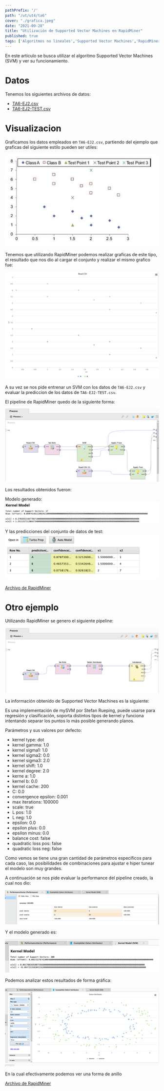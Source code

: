 ```yaml
---
pathPrefix: '/'
path: "/ut/ut4/ta6"
cover: "./grafica.jpeg"
date: "2021-09-28"
title: "Utilización de Supported Vector Machines en RapidMiner"
published: true
tags: ['Algoritmos no lineales','Supported Vector Machines','RapidMiner']
---
```


En este articulo se busca utilizar el algoritmo Supported Vector Machines (SVM) y ver su funcionamiento.

# Datos

Tenemos los siguientes archivos de datos:
- [TA6-EJ2.csv](https://github.com/JuanFKurucz/ia-portfolio/blob/main/content/posts/ut/ut4/ta/ta6/TA6-EJ2.csv)
- [TA6-EJ2-TEST.csv](https://github.com/JuanFKurucz/ia-portfolio/blob/main/content/posts/ut/ut4/ta/ta6/TA6-EJ2-TEST.csv)

# Visualizacion

Graficamos los datos empleados en `TA6-EJ2.csv`, partiendo del ejemplo que graficas del siguiente estilo pueden ser utiles:

![grafica-ejemplo](https://github.com/JuanFKurucz/ia-portfolio/blob/main/content/posts/ut/ut4/ta/ta6/grafica_ejemplo.png?raw=true)

Tenemos que utilizando RapidMiner podemos realizar graficas de este tipo, el resultado que nos dio al cargar el conjunto y realizar el mismo grafico fue:

![grafica](https://github.com/JuanFKurucz/ia-portfolio/blob/main/content/posts/ut/ut4/ta/ta6/grafica.jpeg?raw=true)

A su vez se nos pide entrenar un SVM con los datos de `TA6-EJ2.csv` y evaluar la prediccion de los datos de `TA6-EJ2-TEST.csv`.

El pipeline de RapidMiner quedo de la siguiente forma:

![rapidminer](https://github.com/JuanFKurucz/ia-portfolio/blob/main/content/posts/ut/ut4/ta/ta6/rapidminer.png?raw=true)

Los resultados obtenidos fueron:

Modelo generado:
![modelo](https://github.com/JuanFKurucz/ia-portfolio/blob/main/content/posts/ut/ut4/ta/ta6/model.png?raw=true)

Y las predicciones del conjunto de datos de test:
![test](https://github.com/JuanFKurucz/ia-portfolio/blob/main/content/posts/ut/ut4/ta/ta6/result_test.png?raw=true)

[Archivo de RapidMiner](https://github.com/JuanFKurucz/ia-portfolio/blob/main/content/posts/ut/ut4/ta/ta6/ut4-ta6-ej2.rmp)


# Otro ejemplo

Utilizando RapidMiner se genero el siguiente pipeline:

![rapidminer](https://github.com/JuanFKurucz/ia-portfolio/blob/main/content/posts/ut/ut4/ta/ta6/2_rapidminer.png?raw=true)

La información obtenido de Supported Vector Machines es la siguiente:

Es una implementación de mySVM por Stefan Rueping, puede usarse para regresión y clasificación, soporta distintos tipos de kernel y funciona intentando separar los puntos lo más posible generando planos.

Parámetros y sus valores por defecto:
- kernel type: dot
- kernel gamma: 1.0
- kernel sigma1: 1.0
- kernel sigma2: 0.0
- kernel sigma3: 2.0
- kernel shift: 1.0
- kernel degree: 2.0
- kerne a: 1.0
- kernel b: 0.0
- kernel cache: 200
- C: 0.0
- convergence epsilon: 0.001
- max iterations: 100000
- scale: true
- L pos: 1.0
- L neg: 1.0
- epsilon: 0.0
- epsilon plus: 0.0
- epsilon minus: 0.0
- balance cost: false
- quadratic loss pos: false
- quadratic loss neg: false

Como vemos se tiene una gran cantidad de parámetros específicos para cada caso, las posibilidades de combinaciones para ajustar e hiper tunear el modelo son muy grandes.

A continuación se nos pide evaluar la performance del pipeline creado, la cual nos dio:

![performance](https://github.com/JuanFKurucz/ia-portfolio/blob/main/content/posts/ut/ut4/ta/ta6/2_performance.png?raw=true)

Y el modelo generado es:

![kernel](https://github.com/JuanFKurucz/ia-portfolio/blob/main/content/posts/ut/ut4/ta/ta6/2_kernel.png?raw=true)

Podemos analizar estos resultados de forma gráfica:

![grafica](https://github.com/JuanFKurucz/ia-portfolio/blob/main/content/posts/ut/ut4/ta/ta6/2_grafica.png?raw=true)

En la cual efectivamente podemos ver una forma de anillo

[Archivo de RapidMiner](https://github.com/JuanFKurucz/ia-portfolio/blob/main/content/posts/ut/ut4/ta/ta6/2_model.rmp)